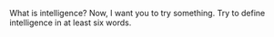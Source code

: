 What is intelligence? Now, I want you to try something. Try to define
intelligence in at least six words.

